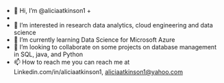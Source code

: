 - 👋 Hi, I’m @aliciaatkinson1 +
- 
- 👀 I’m interested in research data analytics, cloud engineering and data science
- 🌱 I’m currently learning Data Science for Microsoft Azure
- 💞️ I’m looking to collaborate on some projects on database management in SQL, java, and Python
- 📫 How to reach me you can reach me at Linkedin.com/in/aliciaatkinson1, aliciaatkinson1@yahoo.com

<!---
aliciaatkinson1/aliciaatkinson1 is a ✨ special ✨ repository because its `README.md` (this file) appears on your GitHub profile.
You can click the Preview link to take a look at your changes.
--->
